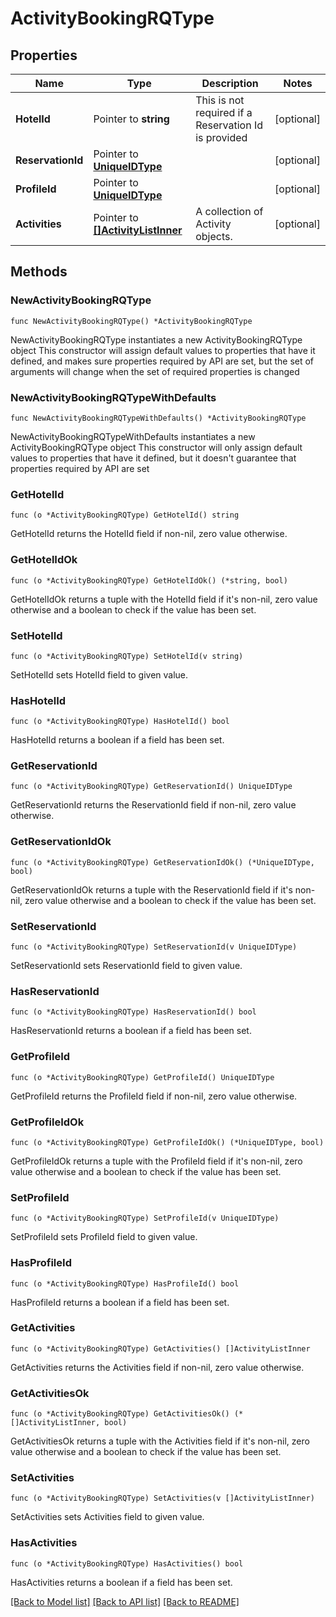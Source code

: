 # ActivityBookingRQType

## Properties

Name | Type | Description | Notes
------------ | ------------- | ------------- | -------------
**HotelId** | Pointer to **string** | This is not required if a Reservation Id is provided | [optional] 
**ReservationId** | Pointer to [**UniqueIDType**](UniqueIDType.md) |  | [optional] 
**ProfileId** | Pointer to [**UniqueIDType**](UniqueIDType.md) |  | [optional] 
**Activities** | Pointer to [**[]ActivityListInner**](ActivityListInner.md) | A collection of Activity objects. | [optional] 

## Methods

### NewActivityBookingRQType

`func NewActivityBookingRQType() *ActivityBookingRQType`

NewActivityBookingRQType instantiates a new ActivityBookingRQType object
This constructor will assign default values to properties that have it defined,
and makes sure properties required by API are set, but the set of arguments
will change when the set of required properties is changed

### NewActivityBookingRQTypeWithDefaults

`func NewActivityBookingRQTypeWithDefaults() *ActivityBookingRQType`

NewActivityBookingRQTypeWithDefaults instantiates a new ActivityBookingRQType object
This constructor will only assign default values to properties that have it defined,
but it doesn't guarantee that properties required by API are set

### GetHotelId

`func (o *ActivityBookingRQType) GetHotelId() string`

GetHotelId returns the HotelId field if non-nil, zero value otherwise.

### GetHotelIdOk

`func (o *ActivityBookingRQType) GetHotelIdOk() (*string, bool)`

GetHotelIdOk returns a tuple with the HotelId field if it's non-nil, zero value otherwise
and a boolean to check if the value has been set.

### SetHotelId

`func (o *ActivityBookingRQType) SetHotelId(v string)`

SetHotelId sets HotelId field to given value.

### HasHotelId

`func (o *ActivityBookingRQType) HasHotelId() bool`

HasHotelId returns a boolean if a field has been set.

### GetReservationId

`func (o *ActivityBookingRQType) GetReservationId() UniqueIDType`

GetReservationId returns the ReservationId field if non-nil, zero value otherwise.

### GetReservationIdOk

`func (o *ActivityBookingRQType) GetReservationIdOk() (*UniqueIDType, bool)`

GetReservationIdOk returns a tuple with the ReservationId field if it's non-nil, zero value otherwise
and a boolean to check if the value has been set.

### SetReservationId

`func (o *ActivityBookingRQType) SetReservationId(v UniqueIDType)`

SetReservationId sets ReservationId field to given value.

### HasReservationId

`func (o *ActivityBookingRQType) HasReservationId() bool`

HasReservationId returns a boolean if a field has been set.

### GetProfileId

`func (o *ActivityBookingRQType) GetProfileId() UniqueIDType`

GetProfileId returns the ProfileId field if non-nil, zero value otherwise.

### GetProfileIdOk

`func (o *ActivityBookingRQType) GetProfileIdOk() (*UniqueIDType, bool)`

GetProfileIdOk returns a tuple with the ProfileId field if it's non-nil, zero value otherwise
and a boolean to check if the value has been set.

### SetProfileId

`func (o *ActivityBookingRQType) SetProfileId(v UniqueIDType)`

SetProfileId sets ProfileId field to given value.

### HasProfileId

`func (o *ActivityBookingRQType) HasProfileId() bool`

HasProfileId returns a boolean if a field has been set.

### GetActivities

`func (o *ActivityBookingRQType) GetActivities() []ActivityListInner`

GetActivities returns the Activities field if non-nil, zero value otherwise.

### GetActivitiesOk

`func (o *ActivityBookingRQType) GetActivitiesOk() (*[]ActivityListInner, bool)`

GetActivitiesOk returns a tuple with the Activities field if it's non-nil, zero value otherwise
and a boolean to check if the value has been set.

### SetActivities

`func (o *ActivityBookingRQType) SetActivities(v []ActivityListInner)`

SetActivities sets Activities field to given value.

### HasActivities

`func (o *ActivityBookingRQType) HasActivities() bool`

HasActivities returns a boolean if a field has been set.


[[Back to Model list]](../README.md#documentation-for-models) [[Back to API list]](../README.md#documentation-for-api-endpoints) [[Back to README]](../README.md)


